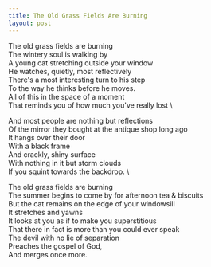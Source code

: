 ```yaml
---
title: The Old Grass Fields Are Burning
layout: post 
---
```


The old grass fields are burning \
The wintery soul is walking by \
A young cat stretching outside your window \
He watches, quietly, most reflectively \
There's a most interesting turn to his step \
To the way he thinks before he moves. \
All of this in the space of a moment \
That reminds you of how much you've really lost \

And most people are nothing but reflections \
Of the mirror they bought at the antique shop long ago \
It hangs over their door \
With a black frame \
And crackly, shiny surface \
With nothing in it but storm clouds \
If you squint towards the backdrop. \

The old grass fields are burning \
The summer begins to come by for afternoon tea & biscuits \
But the cat remains on the edge of your windowsill \
It stretches and yawns \
It looks at you as if to make you superstitious \
That there in fact is more than you could ever speak \
The devil with no lie of separation \
Preaches the gospel of God, \
And merges once more.


 